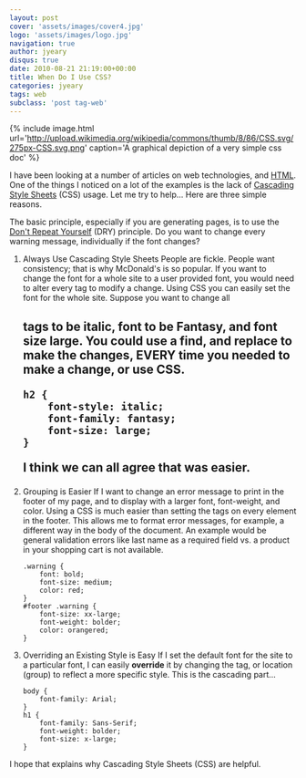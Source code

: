 ```yaml
---
layout: post
cover: 'assets/images/cover4.jpg'
logo: 'assets/images/logo.jpg'
navigation: true
author: jyeary
disqus: true
date: 2010-08-21 21:19:00+00:00
title: When Do I Use CSS?
categories: jyeary
tags: web
subclass: 'post tag-web'
---
```

{% include image.html url='http://upload.wikimedia.org/wikipedia/commons/thumb/8/86/CSS.svg/275px-CSS.svg.png' caption='A graphical depiction of a very simple css doc' %}

I have been looking at a number of articles on web technologies, and [HTML](http://en.wikipedia.org/wiki/HTML). One of the things I noticed on a lot of the examples is the lack of [Cascading Style Sheets](http://en.wikipedia.org/wiki/Cascading_Style_Sheets) (CSS) usage. Let me try to help... Here are three simple reasons.

The basic principle, especially if you are generating pages, is to use the [Don't Repeat Yourself](http://en.wikipedia.org/wiki/Don%27t_repeat_yourself) (DRY) principle. Do you want to change every warning message, individually if the font changes?

1. Always Use Cascading Style Sheets
    People are fickle. People want consistency; that is why McDonald's is so popular. If you want to change the font for a whole site to a user provided font, you would need to alter every <font/> tag to modify a change. Using CSS you can easily set the font for the whole site. Suppose you want to change all <h2/> tags to be italic, font to be Fantasy, and font size large. You could use a find, and replace to make the changes, **EVERY** time you needed to make a change, or use CSS.

    ```
    h2 {
        font-style: italic;
        font-family: fantasy;
        font-size: large;
    }
    ```

    I think we can all agree that was easier.
2. Grouping is Easier
    If I want to change an error message to print in the footer of my page, and to display with a larger font, font-weight, and color. Using a CSS is much easier than setting the tags on every element in the footer. This allows me to format error messages, for example, a different way in the body of the document. An example would be general validation errors like last name as a required field vs. a product in your shopping cart is not available.
    
    ```
    .warning {
        font: bold;
        font-size: medium;
        color: red;
    }
    #footer .warning {
        font-size: xx-large;
        font-weight: bolder;
        color: orangered;
    }
    ```
3. Overriding an Existing Style is Easy
    If I set the default font for the site to a particular font, I can easily **override** it by changing the tag, or location (group) to reflect a more specific style. This is the cascading part...
    
    ```
    body {
        font-family: Arial;
    }
    h1 {
        font-family: Sans-Serif;
        font-weight: bolder;
        font-size: x-large;
    }
    ```

I hope that explains why Cascading Style Sheets (CSS) are helpful.